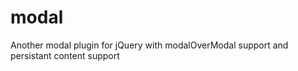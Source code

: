 modal
=====

Another modal plugin for jQuery with modalOverModal support and persistant content support
